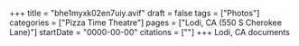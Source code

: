 +++
title = "bhe1myxk02en7uiy.avif"
draft = false
tags = ["Photos"]
categories = ["Pizza Time Theatre"]
pages = ["Lodi, CA (550 S Cherokee Lane)"]
startDate = "0000-00-00"
citations = [""]
+++
Lodi, CA documents
